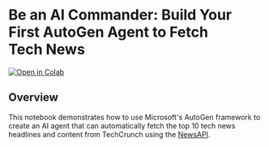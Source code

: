 # Be an AI Commander: Build Your First AutoGen Agent to Fetch Tech News
[![Open in Colab](https://colab.research.google.com/assets/colab-badge.svg)](https://colab.research.google.com/github/ritwickbhargav80/autogen-agent-playground/blob/main/Single%20Agent/News%20Retrieval/AutoGen_Single_Agent_%5BNews_Retrieval%5D.ipynb)

## Overview

This notebook demonstrates how to use Microsoft's AutoGen framework to create an AI agent that can automatically fetch the top 10 tech news headlines and content from TechCrunch using the [NewsAPI](https://www.newsapi.org/).
